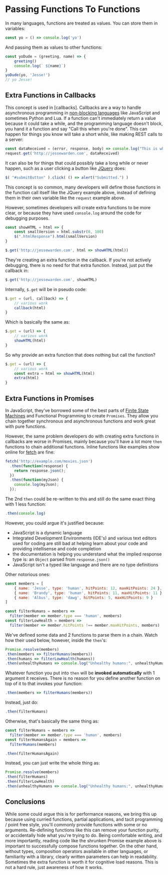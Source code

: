 # Passing Functions To Functions

In many languages, functions are treated as values. You can store them in variables:

```javascript
const yo = () => console.log('yo')
```

And passing them as values to other functions:

```javascript
const yoDude = (greeting, name) => {
    greeting()
    console.log(` ${name}`)
}
yoDude(yo, 'Jesse!')
// yo Jesse!
```

## Extra Functions in Callbacks

This concept is used in [callbacks]. Callbacks are a way to handle asynchronous programming in [non-blocking languages](https://www.youtube.com/watch?v=aVLjh8A6OGU) like JavaScript and sometimes Python and Lua. If a function can't immediately return a value because it could take a while, and the programming language doesn't block, you hand it a function and say "Call this when you're done". This can happen for things you know will take a short while, like making REST calls to a server:

```javascript
const dataReceived = (error, response, body) => console.log("This is what the serer sent back:", body)
request.get('http://jessewarden.com', dataReceived)
```

It can also be for things that could possibly take a long while or never happen, such as a user clicking a button like [JQuery](https://api.jquery.com/) does:

```javascript
$( "#submitButton" ).click( () => alert("Submitted.") )
```

This concept is so common, many developers will define those functions in the function call itself like the JQuery example above, instead of defining them in their own variable like the `request` example above.

However, sometimes developers will create extra functions to be more clear, or because they have used `console.log` around the code for debugging purposes.

```javascript
const showHTML = html => {
    const smallVersion = html.substr(0, 100)
    $(".htmlResponse").html(smallVersion)
}

$.get('http://jessewarden.com', html => showHTML(html))
```

They're creating an extra function in the callback. If you're not actively debugging, there is no need for that extra function. Instead, just put the callback in:

```javascript
$.get('http://jessewarden.com', showHTML)
```

Internally, `$.get` will be in pseudo code:

```javascript
$.get = (url, callback) => {
    // various work
    callback(html)
}
```

Which is basically the same as:

```javascript
$.get = (url) => {
    // various work
    showHTML(html)
}
```

So why provide an extra function that does nothing but call the function?

```javascript
$.get = (url) => {
    // various work
    const extra = html => showHTML(html)
    extra(html)
}
```

## Extra Functions in Promises

In JavaScript, they've borrowed some of the best parts of [Finite State Machines](http://jessewarden.com/2012/07/finite-state-machines-in-game-development.html) and Functional Programming to create `Promises`. They allow you chain together synchronous and asynchronous functions and work great with pure functions.

However, the same problem developers do with creating extra functions in callbacks are worse in Promises, mainly because you'll have a lot more `then` functions to chain additional functions. Inline functions like examples show online for [fetch](https://developer.mozilla.org/en-US/docs/Web/API/Fetch_API/Using_Fetch) are fine:

```javascript
fetch('http://example.com/movies.json')
  .then(function(response) {
    return response.json();
  })
  .then(function(myJson) {
    console.log(myJson);
  });
```

The 2nd `then` could be re-written to this and still do the same exact thing with 1 less function:

```javascript
.then(console.log)
```

However, you could argue it's justified because:

- JavaScript is a dynamic language
- Integrated Development Environments (IDE's) and various text editors used for coding are still bad at helping learn about your code and providing intellisense and code completion
- the documentation is helping you understand what the implied response type is: an `Object` parsed from `response.json()`
- JavaScript isn't a typed like language and there are no type definitions

Other notorious ones:

```javascript
const members = [
    { name: 'Jesse', type: 'human', hitPoints: 12, maxHitPoints: 24 },
    { name: 'Brandy', type: 'human', hitPoints: 11, maxHitPoints: 11 }
    { name: 'Albus', type: 'dawg', hitPoints: 5, maxHitPoints: 9 }
]

const filterHumans = members =>
  filter(member => member.type === 'human', members)
const filterLowHealth = members =>
  filter(member => member.hitPoints !== member.maxHitPoints, members)
```

We've defined some data and 2 functions to parse them in a chain. Watch how their used below, however, inside the `then`'s:

```javascript
Promise.resolve(members)
.then(members => filterHumans(members))
.then(humans => filterLowHealth(humans))
.then(unhealthyHumans => console.log("Unhealthy humans:", unhealthyHumans))
```

Whatever function you put into `then` will be **invoked automatically** with 1 argument it receives. There is no reason for you define another function on top of it to that invokes your function:

```javascript
.then(members => filterHumans(members))
```

Instead, just do:

```javascript
.then(filterHumans)
```

Otherwise, that's basically the same thing as:

```javascript
const filterHumans = members =>
  filter(member => member.type === 'human', members)
const filterHumansAgain = members =>
  filterHumans(members)

.then(filterHumansAgain)
```

Instead, you can just write the whole thing as:

```javascript
Promise.resolve(members)
.then(filterHumans)
.then(filterLowHealth)
.then(unhealthyHumans => console.log("Unhealthy humans:", unhealthyHumans))
```

## Conclusions

While some could argue this is for performance reasons, we bring this up because using curried functions, partial applications, and tacit programming / point free style, you'll commonly provide functions with some or no arguments. Re-defining functions like this can remove your function purity, or accidentally hide what you're trying to do. Being comfortable writing, and more importantly, reading code like the shrunken Promise example above is important to successfully compose functions together. On the other hand, without types, composition operators available in other languages, or familiarity with a library, clearly written parameters can help in readability. Sometimes the extra function is worth it for cognitive load reasons. This is not a hard rule, just awareness of how it works.
